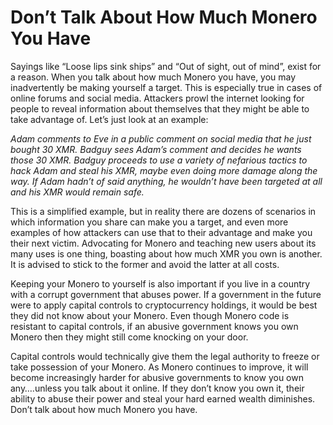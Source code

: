 # Don’t Talk About How Much Monero You Have

Sayings like “Loose lips sink ships” and “Out of sight, out of mind”, exist for a reason. When you talk about how much Monero you have, you may inadvertently be making yourself a target. This is especially true in cases of online forums and social media. Attackers prowl the internet looking for people to reveal information about themselves that they might be able to take advantage of. Let’s just look at an example:

_Adam comments to Eve in a public comment on social media that he just bought 30 XMR. Badguy sees Adam’s comment and decides he wants those 30 XMR. Badguy proceeds to use a variety of nefarious tactics to hack Adam and steal his XMR, maybe even doing more damage along the way. If Adam hadn’t of said anything, he wouldn’t have been targeted at all and his XMR would remain safe._

This is a simplified example, but in reality there are dozens of scenarios in which information you share can make you a target, and even more examples of how attackers can use that to their advantage and make you their next victim. Advocating for Monero and teaching new users about its many uses is one thing, boasting about how much XMR you own is another. It is advised to stick to the former and avoid the latter at all costs.

Keeping your Monero to yourself is also important if you live in a country with a corrupt government that abuses power. If a government in the future were to apply capital controls to cryptocurrency holdings, it would be best they did not know about your Monero. Even though Monero code is resistant to capital controls, if an abusive government knows you own Monero then they might still come knocking on your door.

Capital controls would technically give them the legal authority to freeze or take possession of your Monero. As Monero continues to improve, it will become increasingly harder for abusive governments to know you own any….unless you talk about it online. If they don’t know you own it, their ability to abuse their power and steal your hard earned wealth diminishes. Don’t talk about how much Monero you have.
